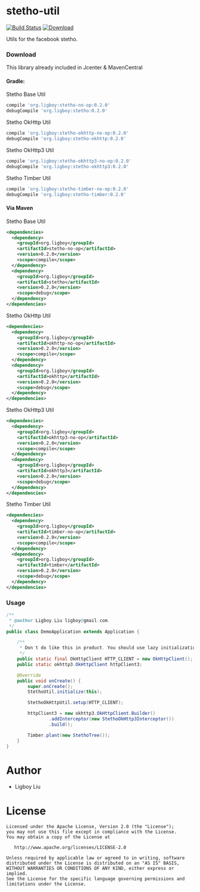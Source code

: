 # stetho-util  
[![Build Status](https://travis-ci.org/ligboy/stetho-util.svg?branch=master)](https://travis-ci.org/ligboy/stetho-util)
[![Download](https://api.bintray.com/packages/ligboy/maven/stetho-util/images/download.svg)](https://bintray.com/ligboy/maven/stetho-util/_latestVersion)

Utils for the facebook stetho.
### Download
This library already included in Jcenter & MavenCentral
#### Gradle:
Stetho Base Util
```groovy
compile 'org.ligboy:stetho-no-op:0.2.0'
debugCompile 'org.ligboy:stetho:0.2.0'
```
Stetho OkHttp Util
```groovy
compile 'org.ligboy:stetho-okhttp-no-op:0.2.0'
debugCompile 'org.ligboy:stetho-okhttp:0.2.0'
```
Stetho OkHttp3 Util
```groovy
compile 'org.ligboy:stetho-okhttp3-no-op:0.2.0'
debugCompile 'org.ligboy:stetho-okhttp3:0.2.0'
```
Stetho Timber Util
```groovy
compile 'org.ligboy:stetho-timber-no-op:0.2.0'
debugCompile 'org.ligboy:stetho-timber:0.2.0'
```
#### Via Maven
Stetho Base Util
```xml
<dependencies>
  <dependency>
    <groupId>org.ligboy</groupId>
    <artifactId>stetho-no-op</artifactId>
    <version>0.2.0</version>
    <scope>compile</scope>
  </dependency>
  <dependency>
    <groupId>org.ligboy</groupId>
    <artifactId>stetho</artifactId>
    <version>0.2.0</version>
    <scope>debug</scope>
  </dependency>
</dependencies>
```
Stetho OkHttp Util
```xml
<dependencies>
  <dependency>
    <groupId>org.ligboy</groupId>
    <artifactId>okhttp-no-op</artifactId>
    <version>0.2.0</version>
    <scope>compile</scope>
  </dependency>
  <dependency>
    <groupId>org.ligboy</groupId>
    <artifactId>okhttp</artifactId>
    <version>0.2.0</version>
    <scope>debug</scope>
  </dependency>
</dependencies>
```
Stetho OkHttp3 Util
```xml
<dependencies>
  <dependency>
    <groupId>org.ligboy</groupId>
    <artifactId>okhttp3-no-op</artifactId>
    <version>0.2.0</version>
    <scope>compile</scope>
  </dependency>
  <dependency>
    <groupId>org.ligboy</groupId>
    <artifactId>okhttp3</artifactId>
    <version>0.2.0</version>
    <scope>debug</scope>
  </dependency>
</dependencies>
```
Stetho Timber Util
```xml
<dependencies>
  <dependency>
    <groupId>org.ligboy</groupId>
    <artifactId>timber-no-op</artifactId>
    <version>0.2.0</version>
    <scope>compile</scope>
  </dependency>
  <dependency>
    <groupId>org.ligboy</groupId>
    <artifactId>timber</artifactId>
    <version>0.2.0</version>
    <scope>debug</scope>
  </dependency>
</dependencies>
```

### Usage
```java
/**
 * @author Ligboy.Liu ligboy@gmail.com.
 */
public class DemoApplication extends Application {

    /**
     * Don't do like this in product. You should use lazy initialization.
     */
    public static final OkHttpClient HTTP_CLIENT = new OkHttpClient();
    public static okhttp3.OkHttpClient httpClient3;

    @Override
    public void onCreate() {
        super.onCreate();
        StethoUtil.initialize(this);

        StethoOkHttpUtil.setup(HTTP_CLIENT);

        httpClient3 = new okhttp3.OkHttpClient.Builder()
                .addInterceptor(new StethoOkHttp3Interceptor())
                .build();

        Timber.plant(new StethoTree());
    }
}
```
Author
=======
 * Ligboy Liu

License
=======
    Licensed under the Apache License, Version 2.0 (the "License");
    you may not use this file except in compliance with the License.
    You may obtain a copy of the License at

       http://www.apache.org/licenses/LICENSE-2.0

    Unless required by applicable law or agreed to in writing, software
    distributed under the License is distributed on an "AS IS" BASIS,
    WITHOUT WARRANTIES OR CONDITIONS OF ANY KIND, either express or implied.
    See the License for the specific language governing permissions and
    limitations under the License.